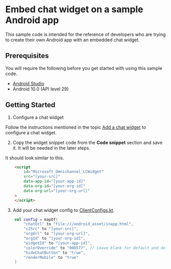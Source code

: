 # Embed chat widget on a sample Android app

This sample code is intended for the reference of developers who are trying to create their own Android app with an embedded chat widget.

## Prerequisites

You will require the following before you get started with using this sample code.

- [Android Studio](https://developer.android.com/studio)
- Android 10.0 (API level 29)

## Getting Started

1. Configure a chat widget

Follow the instructions mentioned in the topic [Add a chat widget](https://docs.microsoft.com/en-us/dynamics365/omnichannel/administrator/add-chat-widget) to configure a chat widget.

2. Copy the widget snippet code from the **Code snippet** section and save it. It will be needed in the later steps.

It should look similar to this.

```html
    <script 
        id="Microsoft_Omnichannel_LCWidget"
        src="[your-src]"
        data-app-id="[your-app-id]"
        data-org-id="[your-org-id]" 
        data-org-url="[your-org-url]"
    >
    </script>
```

3. Add your chat widget config to [ClientConfigs.kt](app/src/main/java/com/poc/SampleChatAppUsingLCW/ClientConfigs.kt).

```kotlin
    val config = mapOf(
        "chatUrl" to "file:///android_asset/inapp.html",
        "c2Src" to "[your-src]",
        "orgUrl" to "[your-org-url]",
        "orgId" to "[your-org-id]",
        "widgetId" to "[your-app-id]",
        "colorOverride" to "008577", // Leave blank for default and do not add # in color code
        "hideChatButton" to "true",
        "renderMobile" to "true"
    )
```
